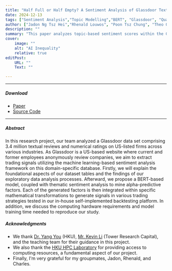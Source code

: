 ```yaml
---
title: "Half Full or Half Empty? A Sentiment Analysis of Glassdoor Textual Ratings: Data and Opportunities in Quantitative Trading" 
date: 2024-12-13
tags: ["Sentiment Analysis","Topic Modelling","BERT", "Glassdoor", "Quantitative Trading"]
author: ["Jadon Ng Tsz Hei","Rhenald Louwos", "Poon Tsz Chung", "Theo Obadiah Teguh"]
description: "" 
summary: "This paper analyzes topic-based sentiment scores within the Glassdoor employer ratings website and explores trading signal generation. We then introduce several algorithmic strategies and backtest results derived from the analysis." 
cover:
    image: ""
    alt: "AI Inequality"
    relative: true
editPost:
    URL: ""
    Text: ""

---
```


---

##### Download

+ [Paper](glassdoor-paper.pdf)
+ [Source Code](https://github.com/jadonng/QuantitativeStrategies_GlassdoorReview)

---

##### Abstract

In this research project, our team analyzed a Glassdoor data set comprising 3.4 million textual reviews and numerical ratings on US-listed firms across various industries. As Glassdoor is a US-based website where current and former employees anonymously review companies, we aim to extract trading signals utilizing the machine learning-based sentiment analysis framework on this domain-specific database. Firstly, we will explain the foundational aspects of our dataset tables and the findings of our exploratory data analysis processes. Afterward, we propose a BERT-based model, coupled with thematic sentiment analysis to mine alpha-predictive factors. Each of the generated factors is then integrated within specific mathematical transformations to generate signals in various trading strategies tested in our in-house self-implemented backtesting platform. In addition, we discuss the computing hardware requirements and model training time needed to reproduce our study.

##### Acknowledgments

+ We thank [Dr. Yang You](https://www.hkubs.hku.hk/tc/people/yang-you/) (HKU), [Mr. Kevin Li](https://www.linkedin.com/in/kevin-li-9746243/) (Tower Research Capital), and the teaching team for their guidance in this project.
+ We also thank the [HKU HPC Laboratory](https://hpc.hku.hk/hpc/) for providing access to computing resources, a fundamental aspect of our project.
+ Finally, I'm very grateful for my groupmates, Jadon, Rhenald, and Charles.
